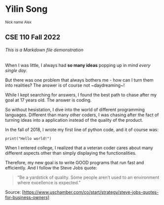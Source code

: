 # Yilin Song
<sub>Nick name Alex</sub>
## CSE 110 Fall 2022
###### This is a Markdown file demonstration

When I was little, I always had **so many ideas** popping up in mind *every single day*.

But there was one problem that always bothers me - how can I turn them into realities? The answer is of course not ~daydreaming~!

While I kept searching for answers, I found the best path to chase after my goal at 17 years old. The answer is coding.

So without hesistation, I dive into the world of different programming languages. Different than many other coders, I was chasing after the fact of turning ideas into a application instead of the quality of the product.

In the fall of 2018, I wrote my first line of python code, and it of course was:

```
print("Hello world!")
```

When I entered college, I realized that a veteran coder cares about many different aspects other than simply displaying the functionalities.

Therefore, my new goal is to write GOOD programs that run fast and efficiently. And I follow the Steve Jobs quote: 
>“Be a yardstick of quality. Some people aren’t used to an environment where excellence is expected.”

Source: [https://www.uschamber.com/co/start/strategy/steve-jobs-quotes-for-business-owners]

